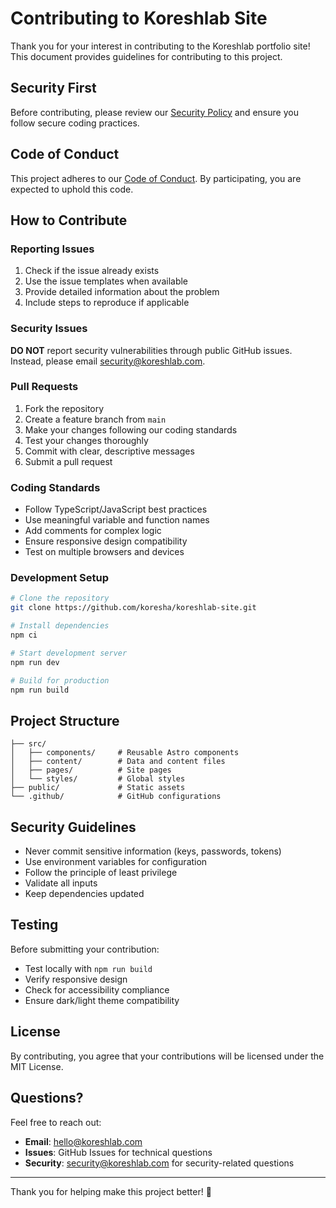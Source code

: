 # Contributing to Koreshlab Site

Thank you for your interest in contributing to the Koreshlab portfolio site! This document provides guidelines for contributing to this project.

## Security First

Before contributing, please review our [Security Policy](.github/SECURITY.md) and ensure you follow secure coding practices.

## Code of Conduct

This project adheres to our [Code of Conduct](.github/CODE_OF_CONDUCT.md). By participating, you are expected to uphold this code.

## How to Contribute

### Reporting Issues

1. Check if the issue already exists
2. Use the issue templates when available
3. Provide detailed information about the problem
4. Include steps to reproduce if applicable

### Security Issues

**DO NOT** report security vulnerabilities through public GitHub issues. Instead, please email security@koreshlab.com.

### Pull Requests

1. Fork the repository
2. Create a feature branch from `main`
3. Make your changes following our coding standards
4. Test your changes thoroughly
5. Commit with clear, descriptive messages
6. Submit a pull request

### Coding Standards

- Follow TypeScript/JavaScript best practices
- Use meaningful variable and function names
- Add comments for complex logic
- Ensure responsive design compatibility
- Test on multiple browsers and devices

### Development Setup

```bash
# Clone the repository
git clone https://github.com/koresha/koreshlab-site.git

# Install dependencies
npm ci

# Start development server
npm run dev

# Build for production
npm run build
```

## Project Structure

```
├── src/
│   ├── components/     # Reusable Astro components
│   ├── content/        # Data and content files
│   ├── pages/          # Site pages
│   └── styles/         # Global styles
├── public/             # Static assets
└── .github/            # GitHub configurations
```

## Security Guidelines

- Never commit sensitive information (keys, passwords, tokens)
- Use environment variables for configuration
- Follow the principle of least privilege
- Validate all inputs
- Keep dependencies updated

## Testing

Before submitting your contribution:

- Test locally with `npm run build`
- Verify responsive design
- Check for accessibility compliance
- Ensure dark/light theme compatibility

## License

By contributing, you agree that your contributions will be licensed under the MIT License.

## Questions?

Feel free to reach out:
- **Email**: hello@koreshlab.com
- **Issues**: GitHub Issues for technical questions
- **Security**: security@koreshlab.com for security-related questions

---

Thank you for helping make this project better! 🚀
